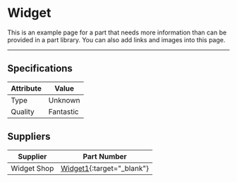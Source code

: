 # Widget

This is an example page for a part that needs more information than can be provided
in a part library. You can also add links and images into this page.

---



## Specifications

|Attribute |Value|
|---|---|
|Type|Unknown|
|Quality|Fantastic|


## Suppliers

|Supplier |Part Number|
|---|---|
|Widget Shop|[Widget1](https://dictionary.cambridge.org/dictionary/english/widget){:target="_blank"}|
